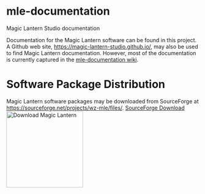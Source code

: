# mle-documentation
Magic Lantern Studio documentation

Documentation for the Magic Lantern software can be found in this project. A Github web site, https://magic-lantern-studio.github.io/, may also be used to find Magic Lantern documentation. However, most of the documentation is currently captured in the [mle-documentation wiki](https://github.com/magic-lantern-studio/mle-documentation/wiki).

# Software Package Distribution

Magic Lantern software packages may be downloaded from SourceForge at https://sourceforge.net/projects/wz-mle/files/. <a href="https://sourceforge.net/p/wz-mle/">SourceForge Download<img alt="Download Magic Lantern" src="https://sourceforge.net/sflogo.php?type=18&group_id=188767" width=200></a>
